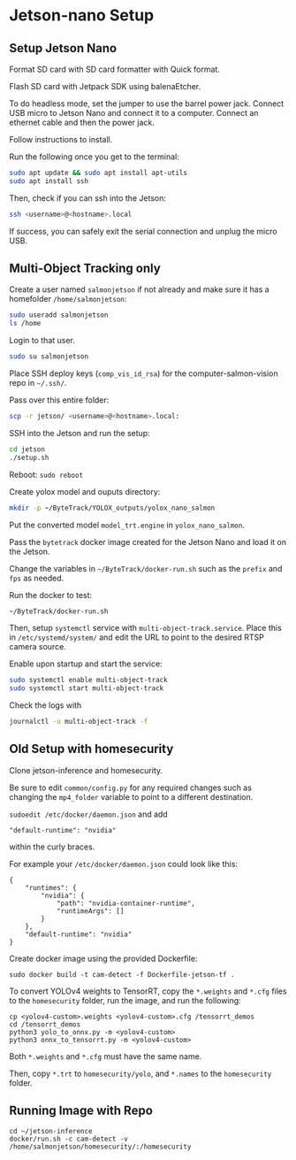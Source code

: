 # Jetson-nano Setup

## Setup Jetson Nano

Format SD card with SD card formatter with Quick format.

Flash SD card with Jetpack SDK using balenaEtcher.

To do headless mode, set the jumper to use the barrel power jack. Connect USB micro to Jetson Nano and
connect it to a computer. Connect an ethernet cable and then the power jack.

Follow instructions to install.

Run the following once you get to the terminal:

```bash
sudo apt update && sudo apt install apt-utils
sudo apt install ssh
```

Then, check if you can ssh into the Jetson:
```bash
ssh <username>@<hostname>.local
```

If success, you can safely exit the serial connection and unplug the micro USB.

## Multi-Object Tracking only

Create a user named `salmonjetson` if not already and make sure it has a homefolder `/home/salmonjetson`:
```bash
sudo useradd salmonjetson
ls /home
```

Login to that user.
```bash
sudo su salmonjetson
```

Place SSH deploy keys (`comp_vis_id_rsa`) for the computer-salmon-vision repo in `~/.ssh/`.

Pass over this entire folder:
```bash
scp -r jetson/ <username>@<hostname>.local:
```

SSH into the Jetson and run the setup:
```bash
cd jetson
./setup.sh
```

Reboot: `sudo reboot`

Create yolox model and ouputs directory:
```bash
mkdir -p ~/ByteTrack/YOLOX_outputs/yolox_nano_salmon
```

Put the converted model `model_trt.engine` in `yolox_nano_salmon`.

Pass the `bytetrack` docker image created for the Jetson Nano and load it on the Jetson.

Change the variables in `~/ByteTrack/docker-run.sh` such as the `prefix` and `fps` as needed.

Run the docker to test:
```bash
~/ByteTrack/docker-run.sh
```

Then, setup `systemctl` service with `multi-object-track.service`. Place this in `/etc/systemd/system/`
and edit the URL to point to the desired RTSP camera source.

Enable upon startup and start the service:
```bash
sudo systemctl enable multi-object-track
sudo systemctl start multi-object-track
```

Check the logs with
```bash
journalctl -u multi-object-track -f
```

## Old Setup with homesecurity

Clone jetson-inference and homesecurity.

Be sure to edit `common/config.py` for any required changes such as
changing the `mp4_folder` variable to point to a different destination.

`sudoedit /etc/docker/daemon.json` and add
```
"default-runtime": "nvidia"
```
within the curly braces.

For example your `/etc/docker/daemon.json` could look like this:

```
{
    "runtimes": {
        "nvidia": {
            "path": "nvidia-container-runtime",
            "runtimeArgs": []
        }
    },
    "default-runtime": "nvidia"
}
```

Create docker image using the provided Dockerfile:
```
sudo docker build -t cam-detect -f Dockerfile-jetson-tf .
```

To convert YOLOv4 weights to TensorRT, copy the `*.weights` and `*.cfg` files
to the `homesecurity` folder, run the image, and run the following:

```
cp <yolov4-custom>.weights <yolov4-custom>.cfg /tensorrt_demos
cd /tensorrt_demos
python3 yolo_to_onnx.py -m <yolov4-custom>
python3 onnx_to_tensorrt.py -m <yolov4-custom>
```

Both `*.weights` and `*.cfg` must have the same name.

Then, copy `*.trt` to `homesecurity/yolo`, and `*.names` to the `homesecurity` folder.

## Running Image with Repo

```
cd ~/jetson-inference
docker/run.sh -c cam-detect -v /home/salmonjetson/homesecurity/:/homesecurity
```
